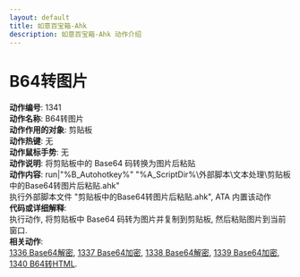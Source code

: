 ```yaml
---
layout: default
title: 如意百宝箱-Ahk
description: 如意百宝箱-Ahk 动作介绍
---
```


# [](#header-2) B64转图片
**动作编号**: 1341  
**动作名称**: B64转图片  
**动作作用的对象**: 剪贴板  
**动作热键**: 无  
**动作鼠标手势**: 无  
**动作说明**: 将剪贴板中的 Base64 码转换为图片后粘贴  
**动作内容**: run|"%B_Autohotkey%" "%A_ScriptDir%\外部脚本\文本处理\剪贴板中的Base64转图片后粘贴.ahk"  
执行外部脚本文件 "剪贴板中的Base64转图片后粘贴.ahk", ATA 内置该动作  
**代码或详细解释**:  
执行动作, 将剪贴板中 Base64 码转为图片并复制到剪贴板, 然后粘贴图片到当前窗口.  
**相关动作**:  
[1336 Base64解密](1336.md), [1337 Base64加密](1337.md), [1338 Base64解密](1338.md), [1339 Base64加密](1339.md), [1340 B64转HTML](1340.md).  
